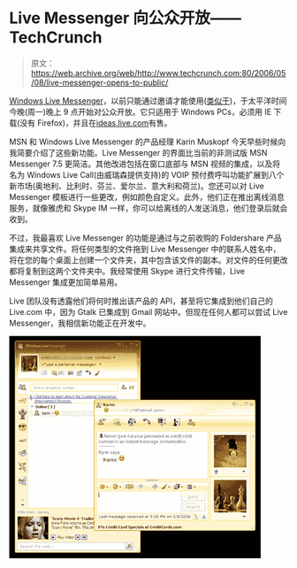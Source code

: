 # Live Messenger 向公众开放——TechCrunch

> 原文：<https://web.archive.org/web/http://www.techcrunch.com:80/2006/05/08/live-messenger-opens-to-public/>

[](https://web.archive.org/web/20220811111147/http://ideas.live.com/programPage.aspx?versionId=0eccd94b-eb48-497c-8e60-c6313f7ebb73)[Windows Live Messenger](https://web.archive.org/web/20220811111147/http://ideas.live.com/programPage.aspx?versionId=0eccd94b-eb48-497c-8e60-c6313f7ebb73)，以前只能通过邀请才能使用([类似于](https://web.archive.org/web/20220811111147/http://spaces.msn.com/messengersays/blog/cns!5B410F7FD930829E!11977.entry))，于太平洋时间今晚(周一)晚上 9 点开始对公众开放。它只适用于 Windows PCs，必须用 IE 下载(没有 Firefox)，并且在[ideas.live.com](https://web.archive.org/web/20220811111147/http://ideas.live.com/)有售。

MSN 和 Windows Live Messenger 的产品经理 Karin Muskopf 今天早些时候向我简要介绍了这些新功能。Live Messenger 的界面比当前的非测试版 MSN Messenger 7.5 更简洁。其他改进包括在窗口底部与 MSN 视频的集成，以及将名为 Windows Live Call(由威瑞森提供支持)的 VOIP 预付费呼叫功能扩展到八个新市场(奥地利、比利时、芬兰、爱尔兰、意大利和荷兰)。您还可以对 Live Messenger 模板进行一些更改，例如颜色自定义。此外，他们正在推出离线消息服务，就像雅虎和 Skype IM 一样，你可以给离线的人发送消息，他们登录后就会收到。

不过，我最喜欢 Live Messenger 的功能是通过与之前收购的 Foldershare 产品集成来共享文件。将任何类型的文件拖到 Live Messenger 中的联系人姓名中，将在您的每个桌面上创建一个文件夹，其中包含该文件的副本。对文件的任何更改都将复制到这两个文件夹中。我经常使用 Skype 进行文件传输，Live Messenger 集成更加简单易用。

Live 团队没有透露他们将何时推出该产品的 API，甚至将它集成到他们自己的 Live.com 中，因为 Gtalk 已集成到 Gmail 网站中。但现在任何人都可以尝试 Live Messenger，我相信新功能正在开发中。

![](img/7e8ec01ee93cb258b1c5b41d6435535b.png)